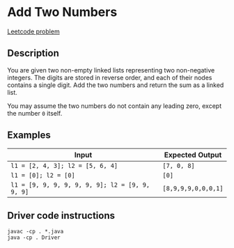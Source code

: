# Add Two Numbers

[Leetcode problem](https://leetcode.com/problems/add-two-numbers/)

## Description

You are given two non-empty linked lists representing two non-negative integers.
The digits are stored in reverse order, and each of their nodes contains a
single digit. Add the two numbers and return the sum as a linked list.

You may assume the two numbers do not contain any leading zero, except the
number `0` itself.

## Examples

| Input | Expected Output |
| ----- | --------------- |
| `l1 = [2, 4, 3]; l2 = [5, 6, 4]` | `[7, 0, 8]` |
| `l1 = [0]; l2 = [0]` | `[0]` |
| `l1 = [9, 9, 9, 9, 9, 9, 9]; l2 = [9, 9, 9, 9]` | `[8,9,9,9,0,0,0,1]` |

## Driver code instructions

```
javac -cp . *.java
java -cp . Driver
```
